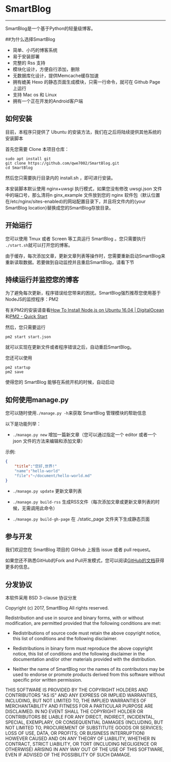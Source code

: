 # SmartBlog

***

SmartBlog是一个基于Python的轻量级博客。

##为什么选择SmartBlog

* 简单、小巧的博客系统
* 易于安装部署
* 完整的 Rss 支持
* 模块化设计，方便自行添加，删除
* 无数据库化设计，提供Memcache缓存加速
* 拥有媲美 Hexo 的静态页面生成模块，只需一行命令，就可在 Github Page 上运行
* 支持 Mac os 和 Linux
* 拥有一个正在开发的Android客户端

## 如何安装

目前，本程序只提供了 Ubuntu 的安装方法，我们在之后将陆续提供其他系统的安装脚本

首先您需要 Clone 本项目仓库：

```shell
sudo apt install git
git clone https://github.com/qwe7002/SmartBlog.git
cd SmartBlog
```

然后您只需要执行目录内的 install.sh ，即可进行安装。

本安装脚本默认使用 nginx+uwsgi 执行模式，如果您没有修改 uwsgi.json 文件中的端口号，那么清将n ginx_example 文件放到您的 nginx 软件包（默认位置在/etc/nginx/sites-enabled)的网站配置目录下，并且将文件内的{your SmartBlog location}替换成您的SmartBlog存放目录。

## 开始运行

您可以使用 Tmux 或者 Screen 等工具运行 SmartBlog 。您只需要执行 `./start.sh`就可以打开您的博客。

由于缓存，每次添加文章，更新文章列表等操作时，您需要重新启动SmartBlog来重新读取数据。若要做到自动监控并且重启SmartBlog，请看下节

## 持续运行并监控您的博客

为了避免每次更新，程序错误给您带来的困扰。SmartBlog强烈推荐您使用基于NodeJS的监控程序：PM2

有关PM2的安装请查看[How To Install Node.js on Ubuntu 16.04 | DigitalOcean](https://www.digitalocean.com/community/tutorials/how-to-install-node-js-on-ubuntu-16-04)和[PM2 - Quick Start](http://pm2.keymetrics.io/docs/usage/quick-start/)

然后，您只需要运行

```shell
pm2 start start.json

```

就可以实现在更新文件或者程序错误之后，自动重启SmartBlog。

您还可以使用

```shell
pm2 startup
pm2 save
```

使得您的 SmartBlog 能够在系统开机的时候，自动启动

## 如何使用manage.py

您可以随时使用`./manage.py -h`来获取 SmartBlog 管理模块的帮助信息

以下是功能列举：

- `./manage.py new` 增加一篇新文章（您可以通过指定一个 editor 或者一个 json 文件的方法来编辑和添加文章）

示例:
```json
{
	"title":"您好,世界!"
	"name":"hello-world"
	"file":"~/document/hello-world.md"
}
```

- `./manage.py update` 更新文章列表

- `./manage.py build-rss` 生成RSS文件（每次添加文章或更新文章列表的时候，无需调用此命令）

- `./manage.py build-gh-page` 在 ./static_page 文件夹下生成静态页面

## 参与开发

我们欢迎您在 SmartBlog 项目的 GitHub 上报告 issue 或者 pull request。

如果您还不熟悉GitHub的Fork and Pull开发模式，您可以阅读[GitHub的文档](https://help.github.com/articles/using-pull-requests)获得更多的信息。

## 分发协议

本软件采用 BSD 3-clause 协议分发

Copyright (c) 2017, SmartBlog
All rights reserved.

Redistribution and use in source and binary forms, with or without
modification, are permitted provided that the following conditions are met:

* Redistributions of source code must retain the above copyright notice, this
  list of conditions and the following disclaimer.

* Redistributions in binary form must reproduce the above copyright notice,
  this list of conditions and the following disclaimer in the documentation
  and/or other materials provided with the distribution.

* Neither the name of SmartBlog nor the names of its
  contributors may be used to endorse or promote products derived from
  this software without specific prior written permission.

THIS SOFTWARE IS PROVIDED BY THE COPYRIGHT HOLDERS AND CONTRIBUTORS "AS IS"
AND ANY EXPRESS OR IMPLIED WARRANTIES, INCLUDING, BUT NOT LIMITED TO, THE
IMPLIED WARRANTIES OF MERCHANTABILITY AND FITNESS FOR A PARTICULAR PURPOSE ARE
DISCLAIMED. IN NO EVENT SHALL THE COPYRIGHT HOLDER OR CONTRIBUTORS BE LIABLE
FOR ANY DIRECT, INDIRECT, INCIDENTAL, SPECIAL, EXEMPLARY, OR CONSEQUENTIAL
DAMAGES (INCLUDING, BUT NOT LIMITED TO, PROCUREMENT OF SUBSTITUTE GOODS OR
SERVICES; LOSS OF USE, DATA, OR PROFITS; OR BUSINESS INTERRUPTION) HOWEVER
CAUSED AND ON ANY THEORY OF LIABILITY, WHETHER IN CONTRACT, STRICT LIABILITY,
OR TORT (INCLUDING NEGLIGENCE OR OTHERWISE) ARISING IN ANY WAY OUT OF THE USE
OF THIS SOFTWARE, EVEN IF ADVISED OF THE POSSIBILITY OF SUCH DAMAGE.
